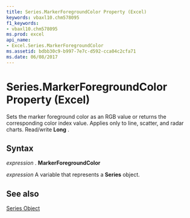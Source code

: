 ```yaml
---
title: Series.MarkerForegroundColor Property (Excel)
keywords: vbaxl10.chm578095
f1_keywords:
- vbaxl10.chm578095
ms.prod: excel
api_name:
- Excel.Series.MarkerForegroundColor
ms.assetid: bdbb30c9-b997-7e7c-d592-cca04c2cfa71
ms.date: 06/08/2017
---
```



# Series.MarkerForegroundColor Property (Excel)

Sets the marker foreground color as an RGB value or returns the corresponding color index value. Applies only to line, scatter, and radar charts. Read/write  **Long** .


## Syntax

 _expression_ . **MarkerForegroundColor**

 _expression_ A variable that represents a **Series** object.


## See also


[Series Object](Excel.Series(objec).md)

